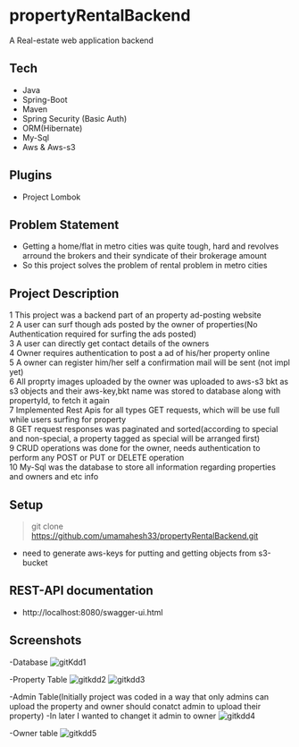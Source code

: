 # propertyRentalBackend
A Real-estate web application backend

## Tech
- Java
- Spring-Boot
- Maven
- Spring Security (Basic Auth)
- ORM(Hibernate)
- My-Sql
- Aws & Aws-s3

## Plugins
- Project Lombok

## Problem Statement
- Getting a home/flat in metro cities was quite tough, hard and revolves arround the brokers and their syndicate of their brokerage amount
- So this project solves the problem of rental problem in metro cities

## Project Description
1 This project was a backend part of an property ad-posting website <br>
2 A user can surf though ads posted by the owner of properties(No Authentication required for surfing the ads posted) <br>
3 A user can directly get contact details of the owners <br>
4 Owner requires authentication to post a ad of his/her property online <br>
5 A owner can register him/her self a confirmation mail will be sent (not impl yet) <br>
6 All proprty images uploaded by the owner was uploaded to aws-s3 bkt as s3 objects and their aws-key,bkt name was stored to database along with propertyId, to fetch it again<br>
7 Implemented Rest Apis for all types GET requests, which will be use full while users surfing for property <br>
8 GET request responses was paginated and sorted(according to special and non-special, a property tagged as special will be arranged first)<br>
9 CRUD operations was done for the owner, needs authentication to perform any POST or PUT or DELETE operation<br>
10 My-Sql was the database to store all information regarding properties and owners and etc info <br>

## Setup
>git clone https://github.com/umamahesh33/propertyRentalBackend.git
- need to generate aws-keys for putting and getting objects from s3-bucket

## REST-API documentation
- http://localhost:8080/swagger-ui.html

## Screenshots
-Database
![gitKdd1](https://user-images.githubusercontent.com/63411924/155556649-8ad66958-890b-4522-a9e9-93eb89340835.png)

-Property Table
![gitkdd2](https://user-images.githubusercontent.com/63411924/155556681-3eb70ead-604a-40a2-a799-aace94c9409f.png)
![gitkdd3](https://user-images.githubusercontent.com/63411924/155556700-7fa364f6-bcec-4e6e-9409-838fd2cdac2d.png)

-Admin Table(Initially project was coded in a way that only admins can upload the property and owner should conatct admin to upload their property)
-In later I wanted to changet it admin to owner
![gitkdd4](https://user-images.githubusercontent.com/63411924/155556716-14ac6d5e-f9a4-42ee-8d9d-09f9c6c344c7.png)

-Owner table
![gitkdd5](https://user-images.githubusercontent.com/63411924/155556751-49114a5f-7e51-4724-931f-dc19142e7246.png)

